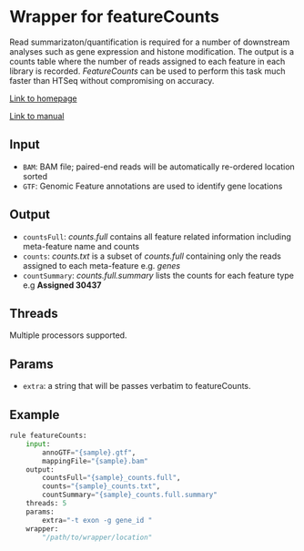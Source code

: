 # Wrapper for featureCounts

Read summarizaton/quantification is required for a number of downstream 
analyses such as gene expression and histone modification.  The output 
is a counts table where the number of reads assigned to each feature in
each library is recorded. *FeatureCounts* can be used to perform this task
much faster than HTSeq without compromising on accuracy. 

[Link to homepage](http://bioinf.wehi.edu.au/featureCounts/)

[Link to manual](http://bioinf.wehi.edu.au/subread-package/SubreadUsersGuide.pdf)

## Input
* `BAM`: BAM file; paired-end reads will be automatically re-ordered location sorted
* `GTF`: Genomic Feature annotations are used to identify gene locations

## Output
* `countsFull`: *counts.full* contains all feature related information including
  meta-feature name and counts
* `counts`: *counts.txt* is a subset of *counts.full* containing only the reads 
  assigned to each meta-feature e.g. *genes*
* `countSummary`: *counts.full.summary* lists the counts for each feature type
  e.g **Assigned 30437**

## Threads
Multiple processors supported.

## Params
* `extra`: a string that will be passes verbatim to featureCounts.

## Example

```python
rule featureCounts:
    input:
		annoGTF="{sample}.gtf",
		mappingFile="{sample}.bam"
    output:
		countsFull="{sample}_counts.full",
        counts="{sample}_counts.txt",
		countSummary="{sample}_counts.full.summary"
	threads: 5
    params: 
		extra="-t exon -g gene_id "
    wrapper:
		"/path/to/wrapper/location"
```
